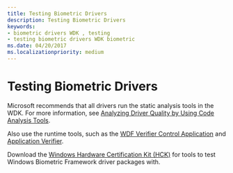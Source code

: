 ```yaml
---
title: Testing Biometric Drivers
description: Testing Biometric Drivers
keywords:
- biometric drivers WDK , testing
- testing biometric drivers WDK biometric
ms.date: 04/20/2017
ms.localizationpriority: medium
---
```


# Testing Biometric Drivers


Microsoft recommends that all drivers run the static analysis tools in the WDK. For more information, see [Analyzing Driver Quality by Using Code Analysis Tools](/windows-hardware/drivers).

Also use the runtime tools, such as the [WDF Verifier Control Application](../devtest/wdf-verifier-control-application.md) and [Application Verifier](../devtest/application-verifier.md).

Download the [Windows Hardware Certification Kit (HCK)](https://go.microsoft.com/fwlink/p/?LinkId=733613) for tools to test Windows Biometric Framework driver packages with.

 

